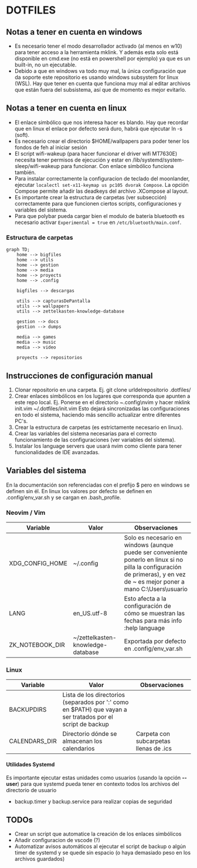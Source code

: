 # DOTFILES

## Notas a tener en cuenta en windows
 - Es necesario tener el modo desarrollador activado (al menos en w10) para tener acceso a la herramienta mklink. Y además esta solo está disponible en cmd.exe (no está en powershell por ejemplo) ya que es un built-in, no un ejecutable.
 - Debido a que en windows va todo muy mal, la única configuración que da soporte este repositorio es usando windows subsystem for linux (WSL). Hay que tener en cuenta que funciona muy mal al editar archivos que están fuera del subsistema, así que de momento es mejor evitarlo.

## Notas a tener en cuenta en linux
 - El enlace simbólico que nos interesa hacer es blando. Hay que recordar que en linux el enlace por defecto será duro, habrá que ejecutar ln -s  (soft).
 - Es necesario crear el directorio $HOME/wallpapers para poder tener los fondos de feh al iniciar sesión
 - El script wifi-wakeup (para hacer funcionar el driver wifi MT7630E) necesita tener permisos de ejecución y estar en /lib/systemd/system-sleep/wifi-wakeup para funcionar. Con enlace simbólico funciona también.
 - Para instalar correctamente la configuracion de teclado del moonlander, ejecutar `localectl set-x11-keymap us pc105 dvorak Compose`. La opción Compose permite añadir las deadkeys del archivo .XCompose al layout.
 - Es importante crear la estructura de carpetas (ver subsección) correctamente para que funcionen ciertos scripts, configuraciones y variables del sistema.
 - Para que polybar pueda cargar bien el modulo de batería bluetooth es necesario activar `Experimental = true` en `/etc/bluetooth/main.conf`.

### Estructura de carpetas
```mermaid
graph TD;
    home --> bigfiles
    home --> utils
    home --> gestion
    home --> media
    home --> proyects
    home --> .config

    bigfiles --> descargas

    utils --> capturasDePantalla
    utils --> wallpapers
    utils --> zettelkasten-knowledge-database

    gestion --> docs
    gestion --> dumps

    media --> games
    media --> music
    media --> video

    proyects --> repositorios
```

## Instrucciones de configuración manual

 1. Clonar repositorio en una carpeta. Ej. git clone urldelrepositorio .dotfiles/
 2. Crear enlaces simbólicos en los lugares que corresponda que apunten a este repo local.
    Ej. Ponerse en el directorio ~\.config\nvim y hacer mklink init.vim ~/.dotfiles/init.vim
    Esto dejará sincronizadas las configuraciones en todo el sistema, haciendo más sencillo actualizar entre diferentes PC's.
 3. Crear la estructura de carpetas (es estrictamente necesario en linux).
 4. Crear las variables del sistema necesarias para el correcto funcionamiento de las configuraciones (ver variables del sistema).
 5. Instalar los language servers que usará nvim como cliente para tener funcionalidades de IDE avanzadas.

## Variables del sistema
 En la documentación son referenciadas con el prefijo $ pero en windows se definen sin él.
 En linux los valores por defecto se definen en .config/env_var.sh y se cargan en .bash_profile.

### Neovim / Vim

| Variable |Valor | Observaciones |
| -------- | ---- | ------------- |
| XDG_CONFIG_HOME | ~/.config | Solo es necesario en windows (aunque puede ser conveniente ponerlo en linux si no pilla la configuración de primeras), y en vez de ~ es mejor poner a mano C:\Users\usuario|
| LANG	| en_US.utf-8 | Esto afecta a la configuración de cómo se muestran las fechas para más info :help language|
| ZK_NOTEBOOK_DIR | ~/zettelkasten-knowledge-database | Exportada por defecto en .config/env_var.sh |

### Linux

| Variable |Valor | Observaciones |
| -------- | ---- | ------------- |
| BACKUPDIRS | Lista de los directorios (separados por ':' como en $PATH) que vayan a ser tratados por el script de backup | |
| CALENDARS_DIR | Directorio dónde se almacenan los calendarios | Carpeta con subcarpetas llenas de .ics |

#### Utilidades Systemd

 Es importante ejecutar estas unidades como usuarios (usando la opción **--user**) para que systemd pueda tener en contexto todos los archivos del directorio de usuario
 - backup.timer y backup.service para realizar copias de seguridad

## TODOs

 - Crear un script que automatice la creación de los enlaces simbólicos
 - Añadir configuracion de vscode (?)
 - Automatizar avisos automáticos al ejecutar el script de backup o algún timer de systemd y se quede sin espacio (o haya demasiado peso en los archivos guardados)    
